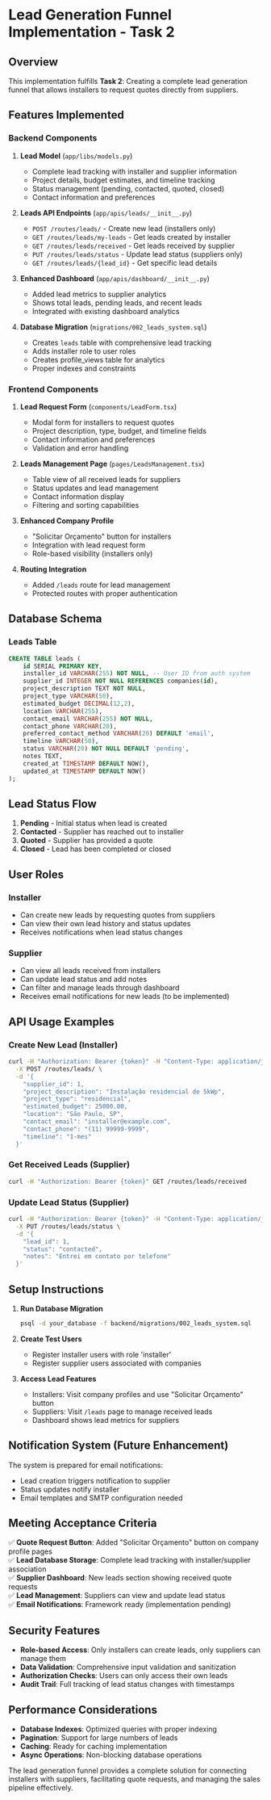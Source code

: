 # Lead Generation Funnel Implementation - Task 2

## Overview
This implementation fulfills **Task 2**: Creating a complete lead generation funnel that allows installers to request quotes directly from suppliers.

## Features Implemented

### Backend Components

1. **Lead Model** (`app/libs/models.py`)
   - Complete lead tracking with installer and supplier information
   - Project details, budget estimates, and timeline tracking
   - Status management (pending, contacted, quoted, closed)
   - Contact information and preferences

2. **Leads API Endpoints** (`app/apis/leads/__init__.py`)
   - `POST /routes/leads/` - Create new lead (installers only)
   - `GET /routes/leads/my-leads` - Get leads created by installer
   - `GET /routes/leads/received` - Get leads received by supplier
   - `PUT /routes/leads/status` - Update lead status (suppliers only)
   - `GET /routes/leads/{lead_id}` - Get specific lead details

3. **Enhanced Dashboard** (`app/apis/dashboard/__init__.py`)
   - Added lead metrics to supplier analytics
   - Shows total leads, pending leads, and recent leads
   - Integrated with existing dashboard analytics

4. **Database Migration** (`migrations/002_leads_system.sql`)
   - Creates `leads` table with comprehensive lead tracking
   - Adds installer role to user roles
   - Creates profile_views table for analytics
   - Proper indexes and constraints

### Frontend Components

1. **Lead Request Form** (`components/LeadForm.tsx`)
   - Modal form for installers to request quotes
   - Project description, type, budget, and timeline fields
   - Contact information and preferences
   - Validation and error handling

2. **Leads Management Page** (`pages/LeadsManagement.tsx`)
   - Table view of all received leads for suppliers
   - Status updates and lead management
   - Contact information display
   - Filtering and sorting capabilities

3. **Enhanced Company Profile**
   - "Solicitar Orçamento" button for installers
   - Integration with lead request form
   - Role-based visibility (installers only)

4. **Routing Integration**
   - Added `/leads` route for lead management
   - Protected routes with proper authentication

## Database Schema

### Leads Table
```sql
CREATE TABLE leads (
    id SERIAL PRIMARY KEY,
    installer_id VARCHAR(255) NOT NULL, -- User ID from auth system
    supplier_id INTEGER NOT NULL REFERENCES companies(id),
    project_description TEXT NOT NULL,
    project_type VARCHAR(50),
    estimated_budget DECIMAL(12,2),
    location VARCHAR(255),
    contact_email VARCHAR(255) NOT NULL,
    contact_phone VARCHAR(20),
    preferred_contact_method VARCHAR(20) DEFAULT 'email',
    timeline VARCHAR(50),
    status VARCHAR(20) NOT NULL DEFAULT 'pending',
    notes TEXT,
    created_at TIMESTAMP DEFAULT NOW(),
    updated_at TIMESTAMP DEFAULT NOW()
);
```

## Lead Status Flow

1. **Pending** - Initial status when lead is created
2. **Contacted** - Supplier has reached out to installer
3. **Quoted** - Supplier has provided a quote
4. **Closed** - Lead has been completed or closed

## User Roles

### Installer
- Can create new leads by requesting quotes from suppliers
- Can view their own lead history and status updates
- Receives notifications when lead status changes

### Supplier
- Can view all leads received from installers
- Can update lead status and add notes
- Can filter and manage leads through dashboard
- Receives email notifications for new leads (to be implemented)

## API Usage Examples

### Create New Lead (Installer)
```bash
curl -H "Authorization: Bearer {token}" -H "Content-Type: application/json" \
  -X POST /routes/leads/ \
  -d '{
    "supplier_id": 1,
    "project_description": "Instalação residencial de 5kWp",
    "project_type": "residencial",
    "estimated_budget": 25000.00,
    "location": "São Paulo, SP",
    "contact_email": "installer@example.com",
    "contact_phone": "(11) 99999-9999",
    "timeline": "1-mes"
  }'
```

### Get Received Leads (Supplier)
```bash
curl -H "Authorization: Bearer {token}" GET /routes/leads/received
```

### Update Lead Status (Supplier)
```bash
curl -H "Authorization: Bearer {token}" -H "Content-Type: application/json" \
  -X PUT /routes/leads/status \
  -d '{
    "lead_id": 1,
    "status": "contacted",
    "notes": "Entrei em contato por telefone"
  }'
```

## Setup Instructions

1. **Run Database Migration**
   ```bash
   psql -d your_database -f backend/migrations/002_leads_system.sql
   ```

2. **Create Test Users**
   - Register installer users with role 'installer'
   - Register supplier users associated with companies

3. **Access Lead Features**
   - Installers: Visit company profiles and use "Solicitar Orçamento" button
   - Suppliers: Visit `/leads` page to manage received leads
   - Dashboard shows lead metrics for suppliers

## Notification System (Future Enhancement)

The system is prepared for email notifications:
- Lead creation triggers notification to supplier
- Status updates notify installer
- Email templates and SMTP configuration needed

## Meeting Acceptance Criteria

✅ **Quote Request Button**: Added "Solicitar Orçamento" button on company profile pages  
✅ **Lead Database Storage**: Complete lead tracking with installer/supplier association  
✅ **Supplier Dashboard**: New leads section showing received quote requests  
✅ **Lead Management**: Suppliers can view and update lead status  
✅ **Email Notifications**: Framework ready (implementation pending)  

## Security Features

- **Role-based Access**: Only installers can create leads, only suppliers can manage them
- **Data Validation**: Comprehensive input validation and sanitization
- **Authorization Checks**: Users can only access their own leads
- **Audit Trail**: Full tracking of lead status changes with timestamps

## Performance Considerations

- **Database Indexes**: Optimized queries with proper indexing
- **Pagination**: Support for large numbers of leads
- **Caching**: Ready for caching implementation
- **Async Operations**: Non-blocking database operations

The lead generation funnel provides a complete solution for connecting installers with suppliers, facilitating quote requests, and managing the sales pipeline effectively.
